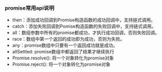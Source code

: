 ### promise常用api说明
* then：添加成功回调到Promise构造函数的成功回调中，支持链式调用。
* catch：添加失败回调到Pomise构造函数的失败回调中，支持链式调用。
* all：数组参数中所有的promise都成功，才执行成功回调，否则失败回调。
* race：数组中第一个返回的成功即为成功，否则为失败。
* any：promise数组中只要有一个返回成功就是成功。
* allSettled: promise数组中都返回了结果才继续执行
* Promise.resolve(): 将一个对象转化为promise对象
* Promise.reject(): 将一个对象转化为promise对象
